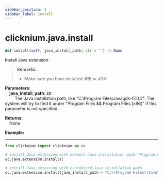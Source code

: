 ```yaml
---
sidebar_position: 1
sidebar_label: install
---
```


# clicknium.java.install

```python
def install(self, java_install_path: str = '') -> None
```

Install Java extension.

>**Remarks:**  
>- Make sure you have installed JRE or JDK.

**Parameters:**  
    &emsp;**java_install_path**: str  
        &emsp;&emsp; The Java installation path, like "C:\\Program Files\\Java\\jdk-17.0.2". The system will try to find it under "Program Files && Program Files (x86)" if this parameter is not specified.

**Returns:**  
    &emsp;None

**Example:**
***
```python
from clicknium import clicknium as cc

# install Java extension with default Java installation path "Program Files && Program Files (x86)"
cc.java.extension.install()

# install Java extension with customized Java installation path
cc.java.extension.install(java_install_path = "C:\\Program Files\\Java\\jdk-17.0.2")

```